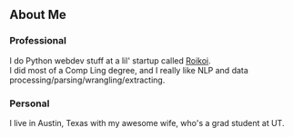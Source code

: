## About Me
### Professional
I do Python webdev stuff at a lil' startup called [Roikoi](https://roikoi.com).  
I did most of a Comp Ling degree, and I really like NLP and data
processing/parsing/wrangling/extracting.


### Personal
I live in Austin, Texas with my awesome wife, who's a grad student at UT.
